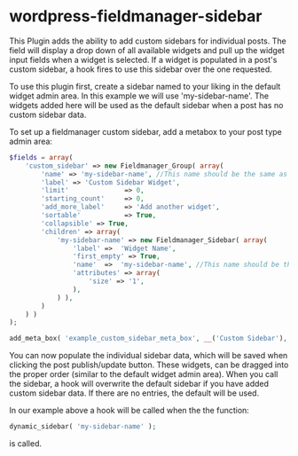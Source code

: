 wordpress-fieldmanager-sidebar
==============================
This Plugin adds the ability to add custom sidebars for individual posts.  The field will display a drop down of all available widgets and pull up the widget input fields when a widget is selected.  If a widget is populated in a post's custom sidebar, a hook fires to use this sidebar over the one requested.

To use this plugin first, create a sidebar named to your liking in the default widget admin area. In this example we will use 'my-sidebar-name'.  The widgets added here will be used as the default sidebar when a post has no custom sidebar data.

To set up a fieldmanager custom sidebar, add a metabox to your post type admin area:

```php
$fields = array(
	'custom_sidebar' => new Fieldmanager_Group( array(
		'name' => 'my-sidebar-name', //This name should be the same as the sidebar which is being used as the fallback default
		'label' => 'Custom Sidebar Widget',
		'limit'              => 0,
		'starting_count'     => 0,
		'add_more_label'     => 'Add another widget',
		'sortable'           => True,
		'collapsible' => True,
		'children' => array(
			'my-sidebar-name' => new Fieldmanager_Sidebar( array(
				'label' => 	'Widget Name',
				'first_empty' => True,
				'name' 	=> 	'my-sidebar-name', //This name should be the same as the sidebar which is being used as the fallback default
				'attributes' => array(
					'size' => '1',
				),
			) ),
		)
	) )
);

add_meta_box( 'example_custom_sidebar_meta_box', __('Custom Sidebar'), array( $fields['custom_sidebar'], 'render_meta_box' ), 'example-post-type', 'side', 'low' );
```

You can now populate the individual sidebar data, which will be saved when clicking the post publish/update button.  These widgets, can be dragged into the proper order (similar to the default widget admin area).  When you call the sidebar, a hook will overwrite the default sidebar if you have added custom sidebar data.  If there are no entries, the default will be used.

In our example above a hook will be called when the the function:

```php
dynamic_sidebar( 'my-sidebar-name' );
```

is called.